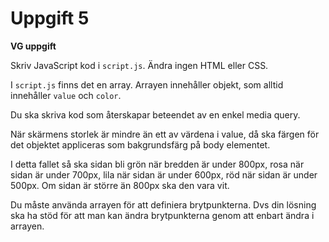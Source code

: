 # Uppgift 5

**VG uppgift**    

Skriv JavaScript kod i `script.js`. Ändra ingen HTML eller CSS. 

I `script.js` finns det en array. Arrayen innehåller objekt, som alltid innehåller `value` och `color`.

Du ska skriva kod som återskapar beteendet av en enkel media query.

När skärmens storlek är mindre än ett av värdena i value, då ska färgen för det objektet appliceras som bakgrundsfärg på body elementet.

I detta fallet så ska sidan bli grön när bredden är under 800px, rosa när sidan är under 700px, lila när sidan är under 600px, röd när sidan är under 500px. Om sidan är större än 800px ska den vara vit.

Du måste använda arrayen för att definiera brytpunkterna. Dvs din lösning ska ha stöd för att man kan ändra brytpunkterna genom att enbart ändra i arrayen.
